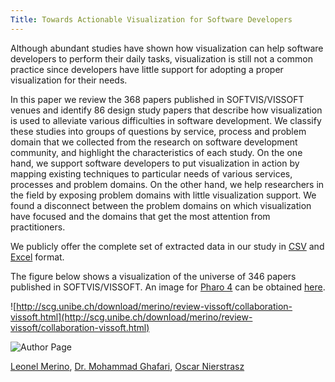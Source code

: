 ```yaml
---
Title: Towards Actionable Visualization for Software Developers
---
```


Although abundant studies have shown how visualization can help software developers to perform their daily tasks, visualization is still not a common practice since developers have little support for adopting a proper visualization for their needs.

In this paper we review the 368 papers published in SOFTVIS/VISSOFT venues and identify 86 design study papers that describe how visualization is used to alleviate various difficulties in software development. We classify these studies into groups of questions by service, process and problem domain that we collected from the research on software development community, and highlight the characteristics of each study. On the one hand, we support software developers to put visualization in action by mapping existing techniques to particular needs of various services, processes and problem domains. On the other hand, we help researchers in the field by exposing problem domains with little visualization support.
We found a disconnect between the problem domains on which visualization have focused and the domains that get the most attention from practitioners.

We publicly offer the complete set of extracted data in our study in [CSV](%assets_url%/files/e2/3lnnuq7d3e9co7n3tae766ws9a09na/dataset.zip) and [Excel](%assets_url%/files/02/t2gh18f792f9iyb0wzrd12y83yki4w/dataset-review-vissoft.xlsx) format. 

The figure below shows a visualization of the universe of 346 papers published in SOFTVIS/VISSOFT. An image for [Pharo 4](http://pharo.org/download) can be obtained [here](%assets_url%/files/5d/n055arhmhif0la9ndto64sn4p4dv23/visualisation.zip).

![http://scg.unibe.ch/download/merino/review-vissoft/collaboration-vissoft.html](http://scg.unibe.ch/download/merino/review-vissoft/collaboration-vissoft.html)

![Author Page](%base_url%/scgbib/author)

[Leonel Merino](%base_url%/staff/merino), [Dr. Mohammad Ghafari](%base_url%/staff/Mohammad-Ghafari), [Oscar Nierstrasz](%base_url%/staff/oscar)
